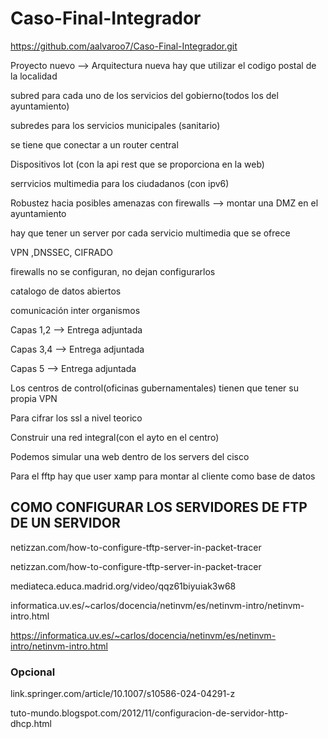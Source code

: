 # Caso-Final-Integrador
https://github.com/aalvaroo7/Caso-Final-Integrador.git


Proyecto nuevo --> Arquitectura nueva
hay que utilizar el codigo postal de la localidad 

subred para cada uno de los servicios del gobierno(todos los del ayuntamiento) 

subredes para los servicios municipales (sanitario)

se tiene que conectar a un router central

Dispositivos Iot (con la api rest que se proporciona en la web)

serrvicios multimedia para los ciudadanos (con ipv6)

Robustez hacia posibles amenazas con firewalls --> montar una DMZ en el ayuntamiento 

hay que tener un server por cada servicio multimedia que se ofrece 

VPN ,DNSSEC, CIFRADO

firewalls no se configuran, no dejan configurarlos

catalogo de datos abiertos 

comunicación inter organismos 



Capas 1,2 --> Entrega adjuntada

Capas 3,4 --> Entrega adjuntada 

Capas 5 --> Entrega adjuntada


Los centros de control(oficinas gubernamentales) tienen que tener su propia VPN 

Para cifrar los ssl a nivel teorico 

Construir una red integral(con el ayto en el centro)


Podemos simular una web dentro de los servers del cisco

Para el fftp hay que user xamp para montar al cliente como base de datos

## COMO CONFIGURAR LOS SERVIDORES DE FTP DE UN SERVIDOR 

netizzan.com/how-to-configure-tftp-server-in-packet-tracer

netizzan.com/how-to-configure-tftp-server-in-packet-tracer

mediateca.educa.madrid.org/video/qqz61biyuiak3w68

informatica.uv.es/~carlos/docencia/netinvm/es/netinvm-intro/netinvm-intro.html

https://informatica.uv.es/~carlos/docencia/netinvm/es/netinvm-intro/netinvm-intro.html

### Opcional 

link.springer.com/article/10.1007/s10586-024-04291-z


tuto-mundo.blogspot.com/2012/11/configuracion-de-servidor-http-dhcp.html
